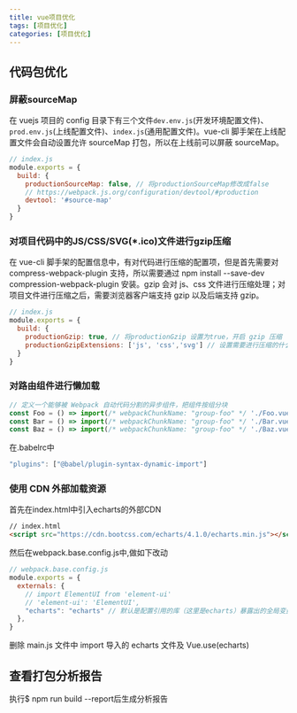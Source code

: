 ```yaml
---
title: vue项目优化
tags: [项目优化]
categories: [项目优化]
---
```

## 代码包优化
### 屏蔽sourceMap
在 vuejs 项目的 config 目录下有三个文件`dev.env.js`(开发环境配置文件)、`prod.env.js`(上线配置文件)、`index.js`(通用配置文件)。vue-cli 脚手架在上线配置文件会自动设置允许 sourceMap 打包，所以在上线前可以屏蔽 sourceMap。
``` js
// index.js
module.exports = {
  build: {
    productionSourceMap: false, // 将productionSourceMap修改成false
    // https://webpack.js.org/configuration/devtool/#production
    devtool: '#source-map'
  }
}
```
### 对项目代码中的JS/CSS/SVG(*.ico)文件进行gzip压缩
在 vue-cli 脚手架的配置信息中，有对代码进行压缩的配置项，但是首先需要对 compress-webpack-plugin 支持，所以需要通过 npm install --save-dev compression-webpack-plugin 安装。gzip 会对 js、css 文件进行压缩处理；对项目文件进行压缩之后，需要浏览器客户端支持 gzip 以及后端支持 gzip。
``` js
// index.js
module.exports = {
  build: {
    productionGzip: true, // 将productionGzip 设置为true，开启 gzip 压缩
    productionGzipExtensions: ['js', 'css','svg'] // 设置需要进行压缩的什么格式的文件。对于png，jpg，jpeg没有压缩效果
  }
}
```
### 对路由组件进行懒加载
``` js
// 定义一个能够被 Webpack 自动代码分割的异步组件，把组件按组分块
const Foo = () => import(/* webpackChunkName: "group-foo" */ './Foo.vue')
const Bar = () => import(/* webpackChunkName: "group-foo" */ './Bar.vue')
const Baz = () => import(/* webpackChunkName: "group-foo" */ './Baz.vue')
```
在.babelrc中
``` js
"plugins": ["@babel/plugin-syntax-dynamic-import"]
```
### 使用 CDN 外部加载资源
首先在index.html中引入echarts的外部CDN
``` html
// index.html
<script src="https://cdn.bootcss.com/echarts/4.1.0/echarts.min.js"></script>
```
然后在webpack.base.config.js中,做如下改动
``` js
// webpack.base.config.js
module.exports = {
  externals: {
    // import ElementUI from 'element-ui'
    // 'element-ui': 'ElementUI',
    "echarts": "echarts" // 默认是配置引用的库（这里是echarts）暴露出的全局变量
  },
}
```
删除 main.js 文件中 import 导入的 echarts 文件及 Vue.use(echarts)
## 查看打包分析报告
执行$ npm run build --report后生成分析报告